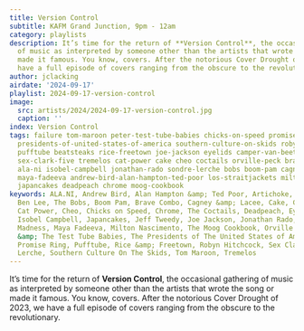 ```yaml
---
title: Version Control
subtitle: KAFM Grand Junction, 9pm - 12am
category: playlists
description: It’s time for the return of **Version Control**, the occasional gathering
  of music as interpreted by someone other than the artists that wrote the song or
  made it famous. You know, covers. After the notorious Cover Drought of 2023, we
  have a full episode of covers ranging from the obscure to the revolutionary.
author: jclacking
airdate: '2024-09-17'
playlist: 2024-09-17-version-control
image:
  src: artists/2024/2024-09-17-version-control.jpg
  caption: ''
index: Version Control
tags: failure tom-maroon peter-test-tube-babies chicks-on-speed promise-ring artichoke
  presidents-of-united-states-of-america southern-culture-on-skids robyn-hitchcock
  pufftube beatsteaks rice-freetown joe-jackson eyelids camper-van-beethoven ben-lee
  sex-clark-five tremelos cat-power cake cheo coctails orville-peck brave-combo madness
  ala-ni isobel-campbell jonathan-rado sondre-lerche bobs boom-pam cagney-lacee jeff-tweedy
  maya-fadeeva andrew-bird-alan-hampton-ted-poor los-straitjackets milton-nascimento
  japancakes deadpeach chrome moog-cookbook
keywords: ALA.NI, Andrew Bird, Alan Hampton &amp; Ted Poor, Artichoke, Beatsteaks,
  Ben Lee, The Bobs, Boom Pam, Brave Combo, Cagney &amp; Lacee, Cake, Camper Van Beethoven,
  Cat Power, Cheo, Chicks on Speed, Chrome, The Coctails, Deadpeach, Eyelids, Failure,
  Isobel Campbell, Japancakes, Jeff Tweedy, Joe Jackson, Jonathan Rado, Los Straitjackets,
  Madness, Maya Fadeeva, Milton Nascimento, The Moog Cookbook, Orville Peck, Peter
  &amp; The Test Tube Babies, The Presidents of The United States of America, The
  Promise Ring, Pufftube, Rice &amp; Freetown, Robyn Hitchcock, Sex Clark Five, Sondre
  Lerche, Southern Culture On The Skids, Tom Maroon, Tremelos
---
```

It’s time for the return of **Version Control**, the occasional gathering of music as interpreted by someone other than the artists that wrote the song or made it famous. You know, covers. After the notorious Cover Drought of 2023, we have a full episode of covers ranging from the obscure to the revolutionary.
